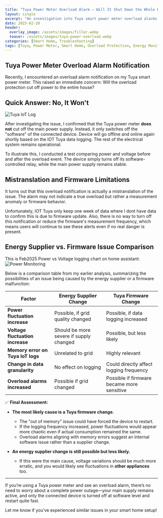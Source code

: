```yaml
---
title: "Tuya Power Meter Overload Alarm – Will It Shut Down the Whole House?"
layout: single
excerpt: "An investigation into Tuya smart power meter overload alarms, clarifying whether they affect the entire house or just the connected device."
date: 2025-02-20
header:
  overlay_image: /assets/images/filler.webp
  teaser: /assets/images/tuya-power-overload.webp
categories: [Smart Home, Troubleshooting]
tags: [Tuya, Power Meter, Smart Home, Overload Protection, Energy Monitoring]
---
```



## Tuya Power Meter Overload Alarm Notification

Recently, I encountered an overload alarm notification on my Tuya smart power meter. This raised an immediate concern: Will the overload protection cut off power to the entire house?

## Quick Answer: No, It Won't

![Tuya IoT Log](https://raw.githubusercontent.com/mattchoo2/mattchoo2.github.io/main/assets/images/tuyaiotlog.png)

After investigating the issue, I confirmed that the Tuya power meter **does not** cut off the main power supply. Instead, it only switches off the "software" of the connected device.  Device will go offline and online again shortly based on the IOT Tuya data logging.  The rest of the electrical system remains operational.

To illustrate this, I conducted a test comparing power and voltage before and after the overload event. The device simply turns off its software-controlled relay, while the main power supply remains stable.

## Mistranslation and Firmware Limitations

It turns out that this overload notification is actually a mistranslation of the issue. The alarm may not indicate a true overload but rather a measurement anomaly or firmware behavior.

Unfortunately, IOT Tuya only keep one week of data where I dont have data to confirm this is due to firmware update.
Also, there is no way to turn off this notification or reduce the firmware's measurement frequency, which means users will continue to see these alerts even if no real danger is present.

## Energy Supplier vs. Firmware Issue Comparison
This is Feb2025 Power vs Voltage logging chart on home assistant:
![Power Monitoring](https://raw.githubusercontent.com/mattchoo2/mattchoo2.github.io/main/assets/images/powercurrent.png)



Below is a comparison table from my earlier analysis, summarizing the possibilities of an issue being caused by the energy supplier or a firmware malfunction:

| Factor                         | Energy Supplier Change | Tuya Firmware Change |
|--------------------------------|------------------------|----------------------|
| **Power fluctuation increase** | Possible, if grid quality changed | Possible, if data logging increased |
| **Voltage fluctuation increase** | Should be more severe if supply changed | Possible, but less likely |
| **Memory error on Tuya IoT logs** | Unrelated to grid | Highly relevant |
| **Change in data granularity** | No effect on logging | Could directly affect logging frequency |
| **Overload alarms increased** | Possible if grid changed | Possible if firmware became more sensitive |

✅ **Final Assessment:**

-   **The most likely cause is a Tuya firmware change.**
    
    -   The "out of memory" issue could have forced the device to restart.
    -   If the logging frequency increased, power fluctuations would appear more chaotic even if actual consumption remained the same.
    -   Overload alarms aligning with memory errors suggest an internal software issue rather than a supplier change.
-   **An energy supplier change is still possible but less likely.**
    
    -   If this were the main cause, voltage variations should be much more erratic, and you would likely see fluctuations in **other appliances** too.

---

If you’re using a Tuya power meter and see an overload alarm, there’s no need to worry about a complete power outage—your main supply remains active, and only the connected device is turned off at software level and restart quite fast. 

Let me know if you’ve experienced similar issues in your smart home setup!